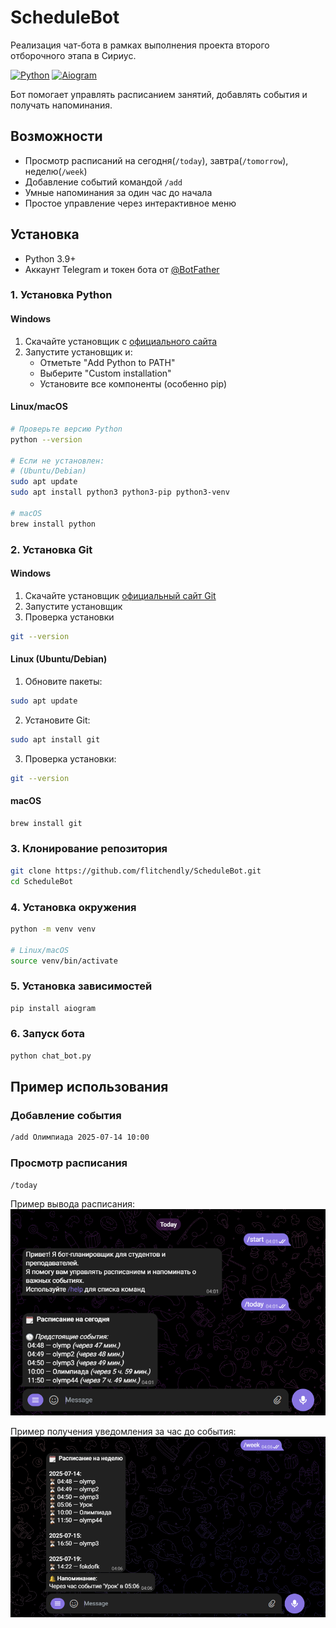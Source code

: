 # ScheduleBot
Реализация чат-бота в рамках выполнения проекта второго отборочного этапа в Сириус.

[![Python](https://img.shields.io/badge/Python-3.9+-blue.svg)](https://www.python.org/downloads/)
[![Aiogram](https://img.shields.io/badge/Aiogram-3.x-green.svg)](https://docs.aiogram.dev/en/v3.21.0/)

Бот помогает управлять расписанием занятий, добавлять события и получать напоминания.


## Возможности
- Просмотр расписаний на сегодня(`/today`), завтра(`/tomorrow`), неделю(`/week`)
- Добавление событий командой `/add`
- Умные напоминания за один час до начала
- Простое управление через интерактивное меню


## Установка
- Python 3.9+
- Аккаунт Telegram и токен бота от [@BotFather](https://t.me/botfather)


### 1. Установка Python
#### Windows
1. Скачайте установщик с [официального сайта](https://www.python.org/downloads/)
2. Запустите установщик и:
   - Отметьте "Add Python to PATH"
   - Выберите "Custom installation"
   - Установите все компоненты (особенно pip)

#### Linux/macOS
```bash
# Проверьте версию Python 
python --version

# Если не установлен:
# (Ubuntu/Debian)
sudo apt update
sudo apt install python3 python3-pip python3-venv

# macOS 
brew install python
```
### 2. Установка Git

#### Windows
1. Скачайте установщик [официальный сайт Git](https://git-scm.com/downloads)
2. Запустите установщик
3. Проверка установки 
```bash
git --version
```

#### Linux (Ubuntu/Debian)
1. Обновите пакеты:
```bash
sudo apt update
```

2. Установите Git:
```bash
sudo apt install git
```

3. Проверка установки:
```bash
git --version
```

#### macOS
```bash
brew install git
```

### 3. Клонирование репозитория 
```bash
git clone https://github.com/flitchendly/ScheduleBot.git
cd ScheduleBot
```

### 4. Установка окружения
```bash
python -m venv venv 

# Linux/macOS
source venv/bin/activate
```

### 5. Установка зависимостей
```bash
pip install aiogram
```

### 6. Запуск бота
```bash
python chat_bot.py
```

## Пример использования
### Добавление события
```bash
/add Олимпиада 2025-07-14 10:00
```
### Просмотр расписания
```bash
/today
```
Пример вывода расписания:
![today](https://github.com/flitchendly/ScheduleBot/blob/main/examples/command_today.png)

Пример получения уведомления за час до события:
![event](https://github.com/flitchendly/ScheduleBot/blob/main/examples/event.png)
